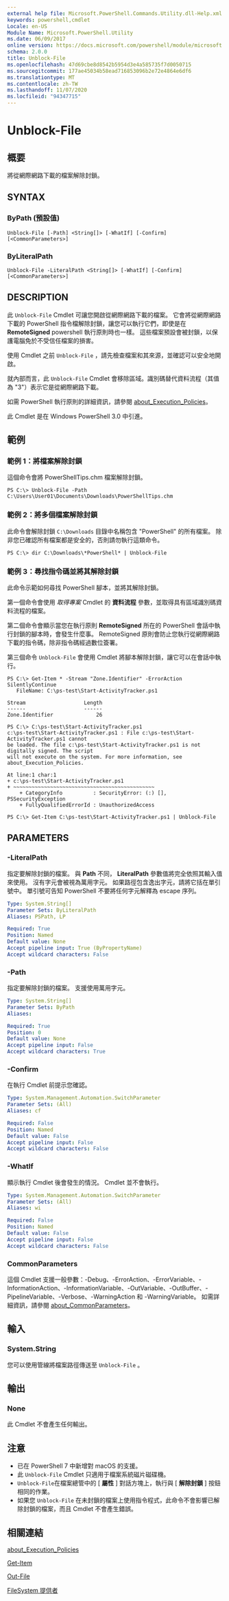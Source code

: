 ```yaml
---
external help file: Microsoft.PowerShell.Commands.Utility.dll-Help.xml
keywords: powershell,cmdlet
Locale: en-US
Module Name: Microsoft.PowerShell.Utility
ms.date: 06/09/2017
online version: https://docs.microsoft.com/powershell/module/microsoft.powershell.utility/unblock-file?view=powershell-7&WT.mc_id=ps-gethelp
schema: 2.0.0
title: Unblock-File
ms.openlocfilehash: 47d69cbe8d8542b5954d3e4a585735f7d0050715
ms.sourcegitcommit: 177ae45034b58ead716853096b2e72e4864e6df6
ms.translationtype: MT
ms.contentlocale: zh-TW
ms.lasthandoff: 11/07/2020
ms.locfileid: "94347715"
---
```

# Unblock-File

## 概要
將從網際網路下載的檔案解除封鎖。

## SYNTAX

### ByPath (預設值)

```
Unblock-File [-Path] <String[]> [-WhatIf] [-Confirm] [<CommonParameters>]
```

### ByLiteralPath

```
Unblock-File -LiteralPath <String[]> [-WhatIf] [-Confirm] [<CommonParameters>]
```

## DESCRIPTION

此 `Unblock-File` Cmdlet 可讓您開啟從網際網路下載的檔案。 它會將從網際網路下載的 PowerShell 指令檔解除封鎖，讓您可以執行它們，即使是在 **RemoteSigned** powershell 執行原則時也一樣。 這些檔案預設會被封鎖，以保護電腦免於不受信任檔案的損害。

使用 Cmdlet 之前 `Unblock-File` ，請先檢查檔案和其來源，並確認可以安全地開啟。

就內部而言，此 `Unblock-File` Cmdlet 會移除區域。識別碼替代資料流程（其值為 "3"）表示它是從網際網路下載。

如需 PowerShell 執行原則的詳細資訊，請參閱 [about_Execution_Policies](../Microsoft.PowerShell.Core/about/about_Execution_Policies.md)。

此 Cmdlet 是在 Windows PowerShell 3.0 中引進。

## 範例

### 範例 1：將檔案解除封鎖

這個命令會將 PowerShellTips.chm 檔案解除封鎖。

```
PS C:\> Unblock-File -Path C:\Users\User01\Documents\Downloads\PowerShellTips.chm
```

### 範例 2：將多個檔案解除封鎖

此命令會解除封鎖 `C:\Downloads` 目錄中名稱包含 "PowerShell" 的所有檔案。 除非您已確認所有檔案都是安全的，否則請勿執行這類命令。

```
PS C:\> dir C:\Downloads\*PowerShell* | Unblock-File
```

### 範例 3：尋找指令碼並將其解除封鎖

此命令示範如何尋找 PowerShell 腳本，並將其解除封鎖。

第一個命令會使用 *取得專案* Cmdlet 的 **資料流程** 參數，並取得具有區域識別碼資料流程的檔案。

第二個命令會顯示當您在執行原則 **RemoteSigned** 所在的 PowerShell 會話中執行封鎖的腳本時，會發生什麼事。 RemoteSigned 原則會防止您執行從網際網路下載的指令碼，除非指令碼經過數位簽署。

第三個命令 `Unblock-File` 會使用 Cmdlet 將腳本解除封鎖，讓它可以在會話中執行。

```
PS C:\> Get-Item * -Stream "Zone.Identifier" -ErrorAction SilentlyContinue
   FileName: C:\ps-test\Start-ActivityTracker.ps1

Stream                   Length
------                   ------
Zone.Identifier              26

PS C:\> C:\ps-test\Start-ActivityTracker.ps1
c:\ps-test\Start-ActivityTracker.ps1 : File c:\ps-test\Start-ActivityTracker.ps1 cannot
be loaded. The file c:\ps-test\Start-ActivityTracker.ps1 is not digitally signed. The script
will not execute on the system. For more information, see about_Execution_Policies.

At line:1 char:1
+ c:\ps-test\Start-ActivityTracker.ps1
+ ~~~~~~~~~~~~~~~~~~~~~~~~~~~~~~~~~~~~~~~~~~~~~~
    + CategoryInfo          : SecurityError: (:) [], PSSecurityException
    + FullyQualifiedErrorId : UnauthorizedAccess

PS C:\> Get-Item C:\ps-test\Start-ActivityTracker.ps1 | Unblock-File
```

## PARAMETERS

### -LiteralPath

指定要解除封鎖的檔案。 與 **Path** 不同， **LiteralPath** 參數值將完全依照其輸入值來使用。 沒有字元會被視為萬用字元。 如果路徑包含逸出字元，請將它括在單引號中。 單引號可告知 PowerShell 不要將任何字元解釋為 escape 序列。

```yaml
Type: System.String[]
Parameter Sets: ByLiteralPath
Aliases: PSPath, LP

Required: True
Position: Named
Default value: None
Accept pipeline input: True (ByPropertyName)
Accept wildcard characters: False
```

### -Path

指定要解除封鎖的檔案。 支援使用萬用字元。

```yaml
Type: System.String[]
Parameter Sets: ByPath
Aliases:

Required: True
Position: 0
Default value: None
Accept pipeline input: False
Accept wildcard characters: True
```

### -Confirm

在執行 Cmdlet 前提示您確認。

```yaml
Type: System.Management.Automation.SwitchParameter
Parameter Sets: (All)
Aliases: cf

Required: False
Position: Named
Default value: False
Accept pipeline input: False
Accept wildcard characters: False
```

### -WhatIf

顯示執行 Cmdlet 後會發生的情況。 Cmdlet 並不會執行。

```yaml
Type: System.Management.Automation.SwitchParameter
Parameter Sets: (All)
Aliases: wi

Required: False
Position: Named
Default value: False
Accept pipeline input: False
Accept wildcard characters: False
```

### CommonParameters

這個 Cmdlet 支援一般參數：-Debug、-ErrorAction、-ErrorVariable、-InformationAction、-InformationVariable、-OutVariable、-OutBuffer、-PipelineVariable、-Verbose、-WarningAction 和 -WarningVariable。 如需詳細資訊，請參閱 [about_CommonParameters](https://go.microsoft.com/fwlink/?LinkID=113216)。

## 輸入

### System.String

您可以使用管線將檔案路徑傳送至 `Unblock-File` 。

## 輸出

### None

此 Cmdlet 不會產生任何輸出。

## 注意

- 已在 PowerShell 7 中新增對 macOS 的支援。
- 此 `Unblock-File` Cmdlet 只適用于檔案系統磁片磁碟機。
- `Unblock-File`在檔案總管中的 [ **屬性** ] 對話方塊上，執行與 [ **解除封鎖** ] 按鈕相同的作業。
- 如果您 `Unblock-File` 在未封鎖的檔案上使用指令程式，此命令不會影響已解除封鎖的檔案，而且 Cmdlet 不會產生錯誤。

## 相關連結

[about_Execution_Policies](../Microsoft.PowerShell.Core/About/about_Execution_Policies.md)

[Get-Item](../Microsoft.PowerShell.Management/Get-Item.md)

[Out-File](Out-File.md)

[FileSystem 提供者](../Microsoft.PowerShell.Core/about/about_FileSystem_Provider.md)
